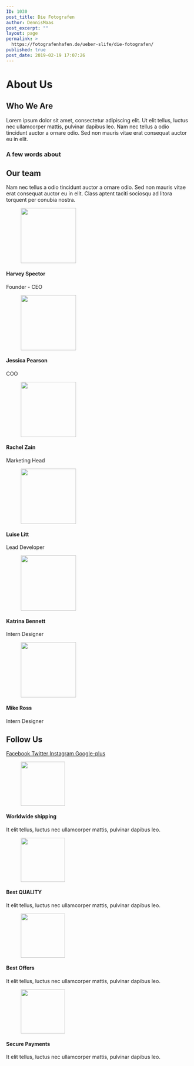 ```yaml
---
ID: 1030
post_title: Die Fotografen
author: DennisMaas
post_excerpt: ""
layout: page
permalink: >
  https://fotografenhafen.de/ueber-slife/die-fotografen/
published: true
post_date: 2019-02-19 17:07:26
---
```

<h1>About Us</h1>
<h2>Who We Are</h2>
Lorem ipsum dolor sit amet, consectetur adipiscing elit. Ut elit tellus, luctus nec ullamcorper mattis, pulvinar dapibus leo.&nbsp;Nam nec tellus a odio tincidunt auctor a ornare odio. Sed non mauris vitae erat consequat auctor eu in elit.&nbsp;
<h3>A few words about</h3>
<h2>Our team</h2>
Nam nec tellus a odio tincidunt auctor a ornare odio. Sed non mauris vitae erat consequat auctor eu in elit. Class aptent taciti sociosqu ad litora torquent per conubia nostra.
<figure><img width="150" height="150" src="https://websitedemos.net/brandstore-02/wp-content/uploads/sites/150/2018/12/team2-free-img.png" alt="" srcset="https://websitedemos.net/brandstore-02/wp-content/uploads/sites/150/2018/12/team2-free-img.png 150w, https://websitedemos.net/brandstore-02/wp-content/uploads/sites/150/2018/12/team2-free-img-100x100.png 100w" sizes="(max-width: 150px) 100vw, 150px"></figure>
<h4>Harvey Spector</h4>
Founder - CEO
<figure><img width="150" height="150" src="https://websitedemos.net/brandstore-02/wp-content/uploads/sites/150/2018/12/team1-free-img.png" alt="" srcset="https://websitedemos.net/brandstore-02/wp-content/uploads/sites/150/2018/12/team1-free-img.png 150w, https://websitedemos.net/brandstore-02/wp-content/uploads/sites/150/2018/12/team1-free-img-100x100.png 100w" sizes="(max-width: 150px) 100vw, 150px"></figure>
<h4>Jessica Pearson</h4>
COO
<figure><img width="150" height="150" src="https://websitedemos.net/brandstore-02/wp-content/uploads/sites/150/2018/12/team3-free-img.png" alt="" srcset="https://websitedemos.net/brandstore-02/wp-content/uploads/sites/150/2018/12/team3-free-img.png 150w, https://websitedemos.net/brandstore-02/wp-content/uploads/sites/150/2018/12/team3-free-img-100x100.png 100w" sizes="(max-width: 150px) 100vw, 150px"></figure>
<h4>Rachel Zain</h4>
Marketing Head
<figure><img width="150" height="150" src="https://websitedemos.net/brandstore-02/wp-content/uploads/sites/150/2018/12/team4free-img.png" alt="" srcset="https://websitedemos.net/brandstore-02/wp-content/uploads/sites/150/2018/12/team4free-img.png 150w, https://websitedemos.net/brandstore-02/wp-content/uploads/sites/150/2018/12/team4free-img-100x100.png 100w" sizes="(max-width: 150px) 100vw, 150px"></figure>
<h4>Luise Litt</h4>
Lead Developer
<figure><img width="150" height="150" src="https://websitedemos.net/brandstore-02/wp-content/uploads/sites/150/2018/12/team5-free-img.png" alt="" srcset="https://websitedemos.net/brandstore-02/wp-content/uploads/sites/150/2018/12/team5-free-img.png 150w, https://websitedemos.net/brandstore-02/wp-content/uploads/sites/150/2018/12/team5-free-img-100x100.png 100w" sizes="(max-width: 150px) 100vw, 150px"></figure>
<h4>Katrina Bennett</h4>
Intern Designer
<figure><img width="150" height="150" src="https://websitedemos.net/brandstore-02/wp-content/uploads/sites/150/2018/12/team6-free-img.png" alt="" srcset="https://websitedemos.net/brandstore-02/wp-content/uploads/sites/150/2018/12/team6-free-img.png 150w, https://websitedemos.net/brandstore-02/wp-content/uploads/sites/150/2018/12/team6-free-img-100x100.png 100w" sizes="(max-width: 150px) 100vw, 150px"></figure>
<h4>Mike Ross</h4>
Intern Designer
<h2>Follow Us</h2>
<a href="">
Facebook
</a>
<a href="">
Twitter
</a>
<a href="">
Instagram
</a>
<a href="">
Google-plus
</a>
<figure><img width="120" height="120" src="https://websitedemos.net/brandstore-02/wp-content/uploads/sites/150/2018/12/globe-free-img.png" alt="" srcset="https://websitedemos.net/brandstore-02/wp-content/uploads/sites/150/2018/12/globe-free-img.png 120w, https://websitedemos.net/brandstore-02/wp-content/uploads/sites/150/2018/12/globe-free-img-100x100.png 100w" sizes="(max-width: 120px) 100vw, 120px"></figure>
<h4>Worldwide shipping</h4>
It elit tellus, luctus nec ullamcorper mattis, pulvinar dapibus leo.
<figure><img width="120" height="120" src="https://websitedemos.net/brandstore-02/wp-content/uploads/sites/150/2018/12/quality-free-img.png" alt="" srcset="https://websitedemos.net/brandstore-02/wp-content/uploads/sites/150/2018/12/quality-free-img.png 120w, https://websitedemos.net/brandstore-02/wp-content/uploads/sites/150/2018/12/quality-free-img-100x100.png 100w" sizes="(max-width: 120px) 100vw, 120px"></figure>
<h4>Best QUALITY</h4>
It elit tellus, luctus nec ullamcorper mattis, pulvinar dapibus leo.
<figure><img width="120" height="120" src="https://websitedemos.net/brandstore-02/wp-content/uploads/sites/150/2018/12/tag-free-img.png" alt="" srcset="https://websitedemos.net/brandstore-02/wp-content/uploads/sites/150/2018/12/tag-free-img.png 120w, https://websitedemos.net/brandstore-02/wp-content/uploads/sites/150/2018/12/tag-free-img-100x100.png 100w" sizes="(max-width: 120px) 100vw, 120px"></figure>
<h4>Best Offers</h4>
It elit tellus, luctus nec ullamcorper mattis, pulvinar dapibus leo.
<figure><img width="120" height="120" src="https://websitedemos.net/brandstore-02/wp-content/uploads/sites/150/2018/12/lock-free-img.png" alt="" srcset="https://websitedemos.net/brandstore-02/wp-content/uploads/sites/150/2018/12/lock-free-img.png 120w, https://websitedemos.net/brandstore-02/wp-content/uploads/sites/150/2018/12/lock-free-img-100x100.png 100w" sizes="(max-width: 120px) 100vw, 120px"></figure>
<h4>Secure Payments</h4>
It elit tellus, luctus nec ullamcorper mattis, pulvinar dapibus leo.